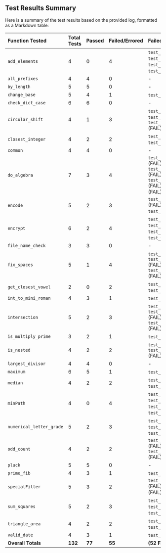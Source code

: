## Test Results Summary

Here is a summary of the test results based on the provided log, formatted as a Markdown table:

| Function Tested              | Total Tests | Passed | Failed/Errored | Failed/Errored Test Cases                                                                                                                                                           |
| :--------------------------- | :---------- | :----- | :------------- | :---------------------------------------------------------------------------------------------------------------------------------------------------------------------------------- |
| `add_elements`               | 4           | 0      | 4              | `test_invalid_k` (ERROR), `test_negative_cases` (FAIL), `test_positive_cases` (FAIL), `test_zero` (FAIL)                                                                          |
| `all_prefixes`               | 4           | 4      | 0              | -                                                                                                                                                                                   |
| `by_length`                  | 5           | 5      | 0              | -                                                                                                                                                                                   |
| `change_base`                | 5           | 4      | 1              | `test_invalid_base` (FAIL)                                                                                                                                                          |
| `check_dict_case`            | 6           | 6      | 0              | -                                                                                                                                                                                   |
| `circular_shift`             | 4           | 1      | 3              | `test_negative_shifts` (FAIL), `test_positive_shifts` (FAIL), `test_shift_greater_than_digits` (FAIL)                                                                             |
| `closest_integer`            | 4           | 2      | 2              | `test_negative_numbers` (FAIL), `test_positive_numbers` (FAIL)                                                                                                                      |
| `common`                     | 4           | 4      | 0              | -                                                                                                                                                                                   |
| `do_algebra`                 | 7           | 3      | 4              | `test_error_division_by_zero` (FAIL), `test_error_invalid_expression` (FAIL), `test_error_mismatched_lengths` (FAIL), `test_multiple_operations` (FAIL)                            |
| `encode`                     | 5           | 2      | 3              | `test_mixed_case_and_no_vowels` (FAIL), `test_vowels_lower` (FAIL), `test_vowels_upper` (FAIL)                                                                                      |
| `encrypt`                    | 6           | 2      | 4              | `test_large_input` (FAIL), `test_mixed_case` (FAIL), `test_non_alphabetic` (FAIL), `test_wrap_around` (FAIL)                                                                           |
| `file_name_check`            | 3           | 3      | 0              | -                                                                                                                                                                                   |
| `fix_spaces`                 | 5           | 1      | 4              | `test_basic_examples` (FAIL), `test_internal_consecutive_spaces` (FAIL), `test_leading_and_trailing_spaces` (FAIL), `test_multiple_spaces` (FAIL)                                    |
| `get_closest_vowel`          | 2           | 0      | 2              | `test_edge_cases` (FAIL), `test_positive_cases` (FAIL)                                                                                                                              |
| `int_to_mini_roman`          | 4           | 3      | 1              | `test_larger_numbers` (FAIL)                                                                                                                                                        |
| `intersection`               | 5           | 2      | 3              | `test_length_one` (FAIL), `test_one_interval_inside_another` (FAIL), `test_positive_intersections` (FAIL)                                                                           |
| `is_multiply_prime`          | 3           | 2      | 1              | `test_positive_cases` (FAIL)                                                                                                                                                        |
| `is_nested`                  | 4           | 2      | 2              | `test_nested_subsequences` (FAIL), `test_no_nested_subsequences` (FAIL)                                                                                                             |
| `largest_divisor`            | 4           | 4      | 0              | -                                                                                                                                                                                   |
| `maximum`                    | 6           | 5      | 1              | `test_maximum_mixed` (FAIL)                                                                                                                                                         |
| `median`                     | 4           | 2      | 2              | `test_empty_list` (ERROR), `test_mixed_values` (FAIL)                                                                                                                             |
| `minPath`                    | 4           | 0      | 4              | `test_corner_cases` (FAIL), `test_empty_grid` (ERROR), `test_not_found` (FAIL), `test_small_grid` (FAIL)                                                                              |
| `numerical_letter_grade`     | 5           | 2      | 3              | `test_border_cases` (FAIL), `test_single_grade` (FAIL), `test_various_grades` (FAIL)                                                                                                  |
| `odd_count`                  | 4           | 2      | 2              | `test_odd_count_mixed_digits` (FAIL), `test_odd_count_multiple_strings` (FAIL)                                                                                                      |
| `pluck`                      | 5           | 5      | 0              | -                                                                                                                                                                                   |
| `prime_fib`                  | 4           | 3      | 1              | `test_not_prime` (FAIL)                                                                                                                                                             |
| `specialFilter`              | 5           | 3      | 2              | `test_numbers_not_greater_than_ten` (FAIL), `test_positive_numbers` (FAIL)                                                                                                          |
| `sum_squares`                | 5           | 2      | 3              | `test_negative_cases` (FAIL), `test_positive_cases` (FAIL), `test_zero` (FAIL)                                                                                                        |
| `triangle_area`              | 4           | 2      | 2              | `test_invalid_triangles` (FAIL), `test_valid_triangles` (FAIL)                                                                                                                      |
| `valid_date`                 | 4           | 3      | 1              | `test_invalid_dates` (FAIL)                                                                                                                                                         |
| **Overall Totals**           | **132**     | **77** | **55**         | **(52 Failures, 3 Errors)**                                                                                                                                                         |